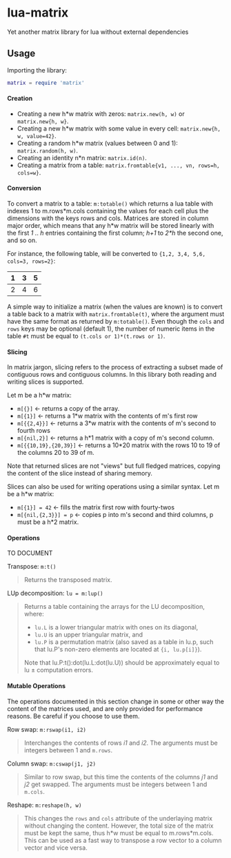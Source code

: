 # lua-matrix
Yet another matrix library for lua without external dependencies

## Usage

Importing the library:
```lua
matrix = require 'matrix'
```

#### Creation

* Creating a new h*w matrix with zeros: `matrix.new(h, w)` or `matrix.new{h, w}`.
* Creating a new h*w matrix with some value in every cell: `matrix.new{h, w, value=42}`.
* Creating a random h*w matrix (values between 0 and 1): `matrix.random(h, w)`.
* Creating an identity n*n matrix: `matrix.id(n)`.
* Creating a matrix from a table: `matrix.fromtable{v1, ..., vn, rows=h, cols=w}`.

#### Conversion

To convert a matrix to a table: `m:totable()` which returns a lua table with indexes 1 to m.rows\*m.cols
containing the values for each cell plus the dimensions with the keys rows and cols.
Matrices are stored in column major order, which means that any h\*w matrix will be stored linearly
with the first *1* .. *h* entries containing the first column; *h+1* to *2\*h* the second one, and so on.

For instance, the following table, will be converted to `{1,2, 3,4, 5,6, cols=3, rows=2}`:

| 1 | 3 | 5 |
|---|---|---|
| 2 | 4 | 6 |

A simple way to initialize a matrix (when the values are known) is to convert a table back to a matrix
with `matrix.fromtable(t)`, where the argument must have the same format as returned by `m:totable()`.
Even though the `cols` and `rows` keys may be optional (default 1), the number of numeric items in the
table `#t` must be equal to `(t.cols or 1)*(t.rows or 1)`.

#### Slicing

In matrix jargon, slicing refers to the process of extracting a subset made of contiguous rows and
contiguous columns.  In this library both reading and writing slices is supported.

Let m be a h\*w matrix:
* `m[{}]` ← returns a copy of the array.
* `m[{1}]` ← returns a 1\*w matrix with the contents of m's first row
* `m[{{2,4}}]` ← returns a 3\*w matrix with the contents of m's second to fourth rows
* `m[{nil,2}]` ← returns a h\*1 matrix with a copy of m's second column.
* `m[{{10,19},{20,39}]` ← returns a 10\*20 matrix with the rows 10 to 19 of the columns 20 to 39 of m.

Note that returned slices are not "views" but full fledged matrices, copying the content of the
slice instead of sharing memory.

Slices can also be used for writing operations using a similar syntax. Let m be a h\*w matrix:
* `m[{1}] = 42` ← fills the matrix first row with fourty-twos
* `m[{nil,{2,3}}] = p` ← copies p into m's second and third columns, p must be a h\*2 matrix.

#### Operations

TO DOCUMENT

Transpose: `m:t()`
> Returns the transposed matrix.

LUp decomposition: `lu = m:lup()`
> Returns a table containing the arrays for the LU decomposition, where:
> * `lu.L` is a lower triangular matrix with ones on its diagonal,
> * `lu.U` is an upper triangular matrix, and
> * `lu.P` is a permutation matrix (also saved as a table in lu.p, such that lu.P's non-zero elements are located at `{i, lu.p[i]}`).
>
> Note that lu.P:t():dot(lu.L:dot(lu.U)) should be approximately equal to lu ± computation errors.

#### Mutable Operations

The operations documented in this section change in some or other way the content of the matrices
used, and are only provided for performance reasons. Be careful if you choose to use them.

Row swap: `m:rswap(i1, i2)`
> Interchanges the contents of rows *i1* and *i2*. The arguments must be integers between 1 and `m.rows`.

Column swap: `m:cswap(j1, j2)`
> Similar to row swap, but this time the contents of the columns *j1* and *j2* get swapped. The arguments must be integers between 1 and `m.cols`.

Reshape: `m:reshape(h, w)`
> This changes the `rows` and `cols` attribute of the underlaying matrix without changing the content.
> However, the total size of the matrix must be kept the same, thus h\*w must be equal to m.rows\*m.cols.
> This can be used as a fast way to transpose a row vector to a column vector and vice versa.
